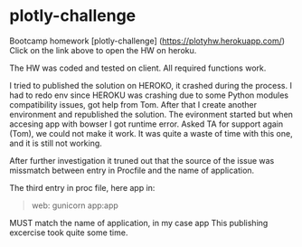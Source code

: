# plotly-challenge
Bootcamp homework [plotly-challenge] (https://plotyhw.herokuapp.com/)
<br/>
Click on the link above to open the HW on heroku.

The HW was coded and tested on client.
All required functions work.

I tried to published the solution on HEROKO, it crashed during the process.
I had to redo env since HEROKU was crashing due to some Python modules compatibility issues, got help from Tom. 
After that I create another environment and republished the solution.
The evironment started but when accesing app with bowser I got runtime error.
Asked TA for support again (Tom), we could not make it work.
It was quite a waste of time with this one, and it is still not working.

After further investigation it truned out that the source of the issue was
missmatch between entry in Procfile and the name of application.

The third entry in proc file, here app in: 

>web: gunicorn app:app

MUST match the name of application, in my case app 
This publishing excercise took quite some time.
